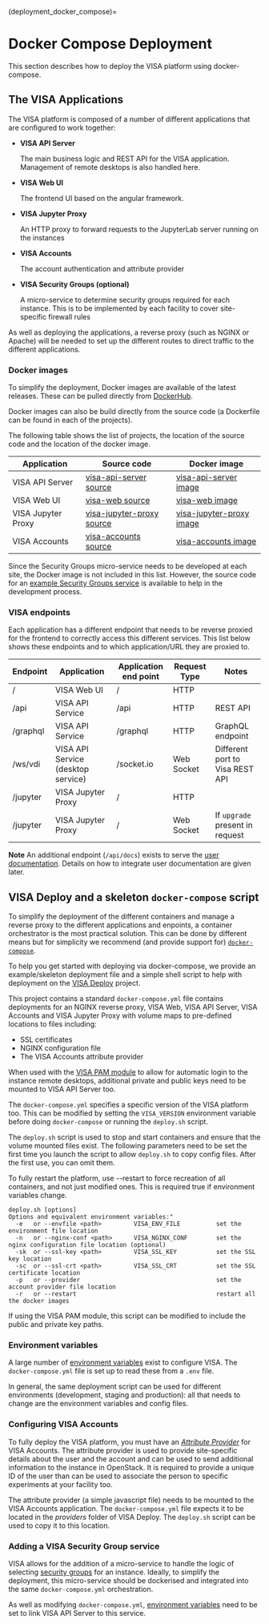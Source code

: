 (deployment_docker_compose)=
# Docker Compose Deployment

This section describes how to deploy the VISA platform using docker-compose.

## The VISA Applications

The VISA platform is composed of a number of different applications that are configured to work together:

- **VISA API Server**

  The main business logic and REST API for the VISA application. Management of remote desktops is also handled here.

- **VISA Web UI**

  The frontend UI based on the angular framework.

- **VISA Jupyter Proxy**

  An HTTP proxy to forward requests to the JupyterLab server running on the instances

- **VISA Accounts**

  The account authentication and attribute provider

- **VISA Security Groups (optional)**

  A micro-service to determine security groups required for each instance. This is to be implemented by each facility to cover site-specific firewall rules

As well as deploying the applications, a reverse proxy (such as NGINX or Apache) will be needed to set up the different routes to direct traffic to the different applications.

### Docker images

To simplify the deployment, Docker images are available of the latest releases. These can be pulled directly from [DockerHub](https://hub.docker.com/u/illgrenoble). 

Docker images can also be build directly from the source code (a Dockerfile can be found in each of the projects).

The following table shows the list of projects, the location of the source code and the location of the docker image.

|Application | Source code | Docker image |
|---|---|---|
| VISA API Server | [visa-api-server source](https://github.com/ILLGrenoble/visa-api-server) | [visa-api-server image](https://hub.docker.com/r/illgrenoble/visa-api-server) |
| VISA Web UI | [visa-web source](https://github.com/ILLGrenoble/visa-web) | [visa-web image](https://hub.docker.com/r/illgrenoble/visa-web) |
| VISA Jupyter Proxy | [visa-jupyter-proxy source](https://github.com/ILLGrenoble/visa-jupyter-proxy) | [visa-jupyter-proxy image](https://hub.docker.com/r/illgrenoble/visa-jupyter-proxy) |
| VISA Accounts | [visa-accounts source](https://github.com/ILLGrenoble/visa-accounts) | [visa-accounts image](https://hub.docker.com/r/illgrenoble/visa-accounts) |

Since the Security Groups micro-service needs to be developed at each site, the Docker image is not included in this list. However, the source code for an [example Security Groups service](https://github.com/ILLGrenoble/visa-security-groups-example) is available to help in the development process.

### VISA endpoints

Each application has a different endpoint that needs to be reverse proxied for the frontend to correctly access this different services. This list below shows these endpoints and to which application/URL they are proxied to.

| Endpoint  | Application | Application end point | Request Type | Notes |
|---|---|---|---|---|
| / | VISA Web UI | / | HTTP |
| /api | VISA API Service | /api | HTTP | REST API
| /graphql | VISA API Service | /graphql | HTTP | GraphQL endpoint
| /ws/vdi | VISA API Service (desktop service) | /socket.io | Web Socket | Different port to Visa REST API
| /jupyter | VISA Jupyter Proxy | / | HTTP |
| /jupyter | VISA Jupyter Proxy | / | Web Socket | If ```upgrade``` present in request


**Note** An additional endpoint (```/api/docs```) exists to serve the [user documentation](deploying_user_documentation). Details on how to integrate user documentation are given later.

## VISA Deploy and a skeleton ```docker-compose``` script

To simplify the deployment of the different containers and manage a reverse proxy to the different applications and enpoints, a container orchestrator is the most practical solution. This can be done by different means but for simplicity we recommend (and provide support for) [```docker-compose```](https://docs.docker.com/compose/).

To help you get started with deploying via docker-compose, we provide an example/skeleton deployment file and a simple shell script to help with deployment on the [VISA Deploy](https://github.com/ILLGrenoble/visa-deploy-scripts) project.

This project contains a standard ```docker-compose.yml``` file contains deployments for an NGINX reverse proxy, VISA Web, VISA API Server, VISA Accounts and VISA Jupyter Proxy with volume maps to pre-defined locations to files including:
 - SSL certificates
 - NGINX configuration file
 - The VISA Accounts attribute provider

When used with the [VISA PAM module](image_visa_pam) to allow for automatic login to the instance remote desktops, additional private and public keys need to be mounted to VISA API Server too.

The ```docker-compose.yml``` specifies a specific version of the VISA platform too. This can be modified by setting the ```VISA_VERSION``` environment variable before doing ```docker-compose``` or running the `deploy.sh` script.

The ```deploy.sh``` script is used to stop and start containers and ensure that the volume mounted files exist. The following parameters need to be set the first time you launch the script to allow `deploy.sh` to copy config files. After the first use, you can omit them. 

To fully restart the platform, use --restart to force recreation of all containers, and not just modified ones. This is required true if environment variables change.

```
deploy.sh [options]
Options and equivalent environment variables:"
  -e   or --envfile <path>         VISA_ENV_FILE          set the environment file location
  -n   or --nginx-conf <path>      VISA_NGINX_CONF        set the nginx configuration file location (optional)
  -sk  or --ssl-key <path>         VISA_SSL_KEY           set the SSL key location
  -sc  or --ssl-crt <path>         VISA_SSL_CRT           set the SSL certificate location
  -p   or --provider                                      set the account provider file location
  -r   or --restart                                       restart all the docker images
```

If using the VISA PAM module, this script can be modified to include the public and private key paths.

### Environment variables

A large number of [environment variables](deployment_environment_variables) exist to configure VISA. The `docker-compose.yml` file is set up to read these from a `.env` file. 

In general, the same deployment script can be used for different environments (development, staging and production): all that needs to change are the environment variables and config files.

### Configuring VISA Accounts

To fully deploy the VISA platform, you must have an [*Attribute Provider*](development_accounts_attribute_provider) for VISA Accounts. The attribute provider is used to provide site-specific details about the user and the account and can be used to send additional information to the instance in OpenStack. It is required to provide a unique ID of the user than can be used to associate the person to specific experiments at your facility too.

The attribute provider (a simple javascript file) needs to be mounted to the VISA Accounts application. The `docker-compose.yml` file expects it to be located in the *providers* folder of VISA Deploy. The `deploy.sh` script can be used to copy it to this location.

### Adding a VISA Security Group service

VISA allows for the addition of a micro-service to handle the logic of selecting [security groups](development_security_groups) for an instance. Ideally, to simplify the deployment, this micro-service should be dockerised and integrated into the same `docker-compose.yml` orchestration.

As well as modifying `docker-compose.yml`, [environment variables](deployment_environment_variables_web_services) need to be set to link VISA API Server to this service.


